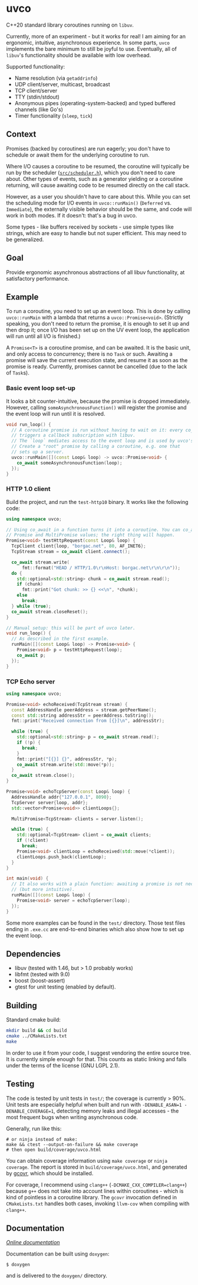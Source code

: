 # uvco

C++20 standard library coroutines running on `libuv`.

Currently, more of an experiment - but it works for real! I am aiming for an
ergonomic, intuitive, asynchronous experience. In some parts, `uvco` implements
the bare minimum to still be joyful to use. Eventually, all of `libuv`'s
functionality should be available with low overhead.

Supported functionality:

* Name resolution (via `getaddrinfo`)
* UDP client/server, multicast, broadcast
* TCP client/server
* TTY (stdin/stdout)
* Anonymous pipes (operating-system-backed) and typed buffered channels (like Go's)
* Timer functionality (`sleep`, `tick`)

## Context

Promises (backed by coroutines) are run eagerly; you don't have to schedule or await them for the
underlying coroutine to run.

Where I/O causes a coroutine to be resumed, the coroutine will typically be run
by the scheduler ([`src/scheduler.h`](src/scheduler.h)), which you don't need
to care about. Other types of events, such as a generator yielding or a
coroutine returning, will cause awaiting code to be resumed directly on the
call stack.

However, as a user you shouldn't have to care about this. While you can set the
scheduling mode for I/O events in `uvco::runMain()` (`Deferred` vs.
`Immediate`), the externally visible behavior should be the same, and code will
work in both modes. If it doesn't: that's a bug in uvco.

Some types - like buffers received by sockets - use simple types like strings,
which are easy to handle but not super efficient. This may need to be
generalized.

## Goal

Provide ergonomic asynchronous abstractions of all libuv functionality, at
satisfactory performance.

## Example

To run a coroutine, you need to set up an event loop. This is done by calling
`uvco::runMain` with a lambda that returns a `uvco::Promise<void>`. (Strictly speaking, you don't
need to return the promise, it is enough to set it up and then drop it; once I/O
has been set up on the UV event loop, the application will run until all I/O is finished.)

A `Promise<T>` is a coroutine promise, and can be awaited. It is the basic unit, and only
access to concurrency; there is no `Task` or such. Awaiting a promise will save the current
execution state, and resume it as soon as the promise is ready. Currently, promises cannot
be cancelled (due to the lack of `Task`s).

### Basic event loop set-up

It looks a bit counter-intuitive, because the promise is dropped immediately.
However, calling `someAsynchronousFunction()` will register the promise and the
event loop will run until it is resolved.

```cpp
void run_loop() {
  // A coroutine promise is run without having to wait on it: every co_await
  // triggers a callback subscription with libuv.
  // The `loop` mediates access to the event loop and is used by uvco's types.
  // Create a "root" promise by calling a coroutine, e.g. one that
  // sets up a server.
  uvco::runMain([](const Loop& loop) -> uvco::Promise<void> {
    co_await someAsynchronousFunction(loop);
  });
}
```

### HTTP 1.0 client

Build the project, and run the `test-http10` binary. It works like the following code:

```cpp
using namespace uvco;

// Using co_await in a function turns it into a coroutine. You can co_await all
// Promise and MultiPromise values; the right thing will happen.
Promise<void> testHttpRequest(const Loop& loop) {
  TcpClient client{loop, "borgac.net", 80, AF_INET6};
  TcpStream stream = co_await client.connect();

  co_await stream.write(
      fmt::format("HEAD / HTTP/1.0\r\nHost: borgac.net\r\n\r\n"));
  do {
    std::optional<std::string> chunk = co_await stream.read();
    if (chunk)
      fmt::print("Got chunk: >> {} <<\n", *chunk);
    else
      break;
  } while (true);
  co_await stream.closeReset();
}

// Manual setup: this will be part of uvco later.
void run_loop() {
  // As described in the first example.
  runMain([](const Loop& loop) -> Promise<void> {
    Promise<void> p = testHttpRequest(loop);
    co_await p;
  });
}
```

### TCP Echo server

```cpp
using namespace uvco;

Promise<void> echoReceived(TcpStream stream) {
  const AddressHandle peerAddress = stream.getPeerName();
  const std::string addressStr = peerAddress.toString();
  fmt::print("Received connection from [{}]\n", addressStr);

  while (true) {
    std::optional<std::string> p = co_await stream.read();
    if (!p) {
      break;
    }
    fmt::print("[{}] {}", addressStr, *p);
    co_await stream.write(std::move(*p));
  }
  co_await stream.close();
}

Promise<void> echoTcpServer(const Loop& loop) {
  AddressHandle addr{"127.0.0.1", 8090};
  TcpServer server{loop, addr};
  std::vector<Promise<void>> clientLoops{};

  MultiPromise<TcpStream> clients = server.listen();

  while (true) {
    std::optional<TcpStream> client = co_await clients;
    if (!client)
      break;
    Promise<void> clientLoop = echoReceived(std::move(*client));
    clientLoops.push_back(clientLoop);
  }
}

int main(void) {
  // It also works with a plain function: awaiting a promise is not necessary
  // (but more intuitive).
  runMain([](const Loop& loop) {
    Promise<void> server = echoTcpServer(loop);
  });
}

```

Some more examples can be found in the `test/` directory. Those test files
ending in `.exe.cc` are end-to-end binaries which also show how to set up
the event loop.

## Dependencies

* libuv (tested with 1.46, but > 1.0 probably works)
* libfmt (tested with 9.0)
* boost (boost-assert)
* gtest for unit testing (enabled by default).

## Building

Standard cmake build:

```bash
mkdir build && cd build
cmake ../CMakeLists.txt
make
```

In order to use it from your code, I suggest vendoring the entire source tree.
It is currently simple enough for that. This counts as static linking and falls
under the terms of the license (GNU LGPL 2.1).

## Testing

The code is tested by unit tests in `test/`; the coverage is currently > 90%.
Unit tests are especially helpful when built and run with `-DENABLE_ASAN=1
-DENABLE_COVERAGE=1`, detecting memory leaks and illegal accesses - the most
frequent bugs when writing asynchronous code.

Generally, run like this:

```shell
# or ninja instead of make:
make && ctest --output-on-failure && make coverage
# then open build/coverage/uvco.html
```

You can obtain coverage information using `make coverage` or `ninja coverage`.
The report is stored in `build/coverage/uvco.html`, and generated by
[gcovr](https://github.com/gcovr/gcovr), which should be installed.

For coverage, I recommend using `clang++` (`-DCMAKE_CXX_COMPILER=clang++`) because
`g++` does not take into account lines within coroutines - which is kind of pointless
in a coroutine library. The `gcovr` invocation defined in `CMakeLists.txt` handles
both cases, invoking `llvm-cov` when compiling with `clang++`.

## Documentation

*[Online documentation](https://borgac.net/~lbo/doc/uvco/)*

Documentation can be built using `doxygen`:

```shell
$ doxygen
```

and is delivered to the `doxygen/` directory.
